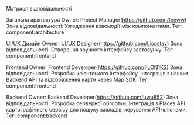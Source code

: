 Матриця відповідальності

Загальна архітектура
    Owner: Project Manager(https://github.com/feeww)
    Зона відповідальності: Узгодження взаємодії між компонентами.
    Тег: component:architecture

UI/UX Дизайн
    Owner: UI/UX Designer(https://github.com/Lisostav)
    Зона відповідальності: Створення зручного інтерфейсу застосунку.
    Тег: component:frontend

Frontend
    Owner: Frontend Developer(https://github.com/FLON1KS)
    Зона відповідальності: Розробка клієнтського інтерфейсу, інтеграція з нашим Backend API та відображення карти через Map SDK.
    Тег: component:frontend

Backend
    Owner: Backend Developer(https://github.com/uwu852)
    Зона відповідальності: Розробка серверної обгортки, інтеграція з Places API картографічного сервісу для пошуку закладів, керування API-ключами.
    Тег: component:backend
